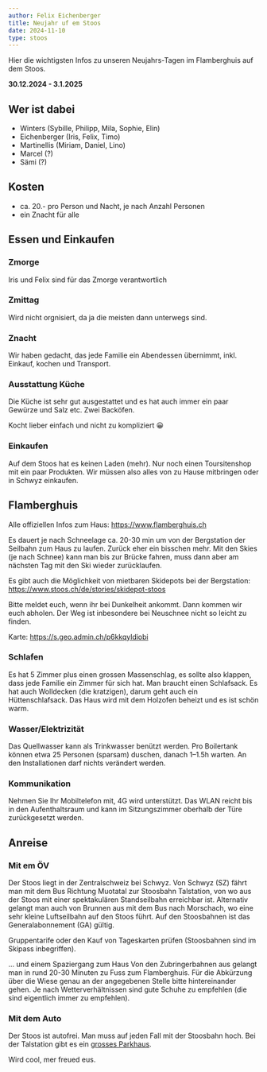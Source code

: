 ```yaml
---
author: Felix Eichenberger
title: Neujahr uf em Stoos
date: 2024-11-10
type: stoos
---
```



Hier die wichtigsten Infos zu unseren Neujahrs-Tagen im Flamberghuis auf dem Stoos.

**30.12.2024 - 3.1.2025**

## Wer ist dabei

- Winters (Sybille, Philipp, Mila, Sophie, Elin)
- Eichenberger (Iris, Felix, Timo)
- Martinellis (Miriam, Daniel, Lino)
- Marcel (?)
- Sämi (?)

## Kosten 

- ca. 20.- pro Person und Nacht, je nach Anzahl Personen 
- ein Znacht für alle

## Essen und Einkaufen

### Zmorge

Iris und Felix sind für das Zmorge verantwortlich

### Zmittag

Wird nicht orgnisiert, da ja die meisten dann unterwegs sind. 

### Znacht

Wir haben gedacht, das jede Familie ein Abendessen übernimmt, inkl. Einkauf, kochen und Transport. 

### Ausstattung Küche

Die Küche ist sehr gut ausgestattet und es hat auch immer ein paar Gewürze und Salz etc. Zwei Backöfen.

Kocht lieber einfach und nicht zu kompliziert 😀

### Einkaufen

Auf dem Stoos hat es keinen Laden (mehr). Nur noch einen Toursitenshop mit ein paar Produkten. Wir müssen also alles von zu Hause mitbringen oder in Schwyz einkaufen.


## Flamberghuis

Alle offiziellen Infos zum Haus: https://www.flamberghuis.ch

Es dauert je nach Schneelage ca. 20-30 min um von der Bergstation der Seilbahn zum Haus zu laufen. Zurück eher ein bisschen mehr. Mit den Skies (je nach Schnee) kann man bis zur Brücke fahren, muss dann aber am nächsten Tag mit den Ski wieder zurücklaufen. 

Es gibt auch die Möglichkeit von mietbaren Skidepots bei der Bergstation: https://www.stoos.ch/de/stories/skidepot-stoos

Bitte meldet euch, wenn ihr bei Dunkelheit ankommt. Dann kommen wir euch abholen. Der Weg ist inbesondere bei Neuschnee nicht so leicht zu finden.

Karte: https://s.geo.admin.ch/p6kkqyldiobi

### Schlafen

Es hat 5 Zimmer plus einen grossen Massenschlag, es sollte also klappen, dass jede Familie ein Zimmer für sich hat. Man braucht einen Schlafsack. Es hat auch Wolldecken (die kratzigen), darum geht auch ein Hüttenschlafsack. Das Haus wird mit dem Holzofen beheizt und es ist schön warm. 

### Wasser/Elektrizität

Das Quellwasser kann als Trinkwasser benützt werden. Pro Boilertank können etwa 25 Personen (sparsam) duschen, danach 1–1.5h warten. An den Installationen darf nichts verändert werden.

### Kommunikation

Nehmen Sie Ihr Mobiltelefon mit, 4G wird unterstützt. Das WLAN reicht bis in den Aufenthaltsraum und kann im Sitzungszimmer oberhalb der Türe zurückgesetzt werden.


## Anreise

### Mit em ÖV

Der Stoos liegt in der Zentralschweiz bei Schwyz. Von Schwyz (SZ) fährt man mit dem Bus Richtung Muotatal zur Stoosbahn Talstation, von wo aus der Stoos mit einer spektakulären Standseilbahn erreichbar ist. Alternativ gelangt man auch von Brunnen aus mit dem Bus nach Morschach, wo eine sehr kleine Luftseilbahn auf den Stoos führt. Auf den Stoosbahnen ist das Generalabonnement (GA) gültig.

Gruppentarife oder den Kauf von Tageskarten prüfen (Stoosbahnen sind im Skipass inbegriffen).

… und einem Spaziergang zum Haus
Von den Zubringerbahnen aus gelangt man in rund 20-30 Minuten zu Fuss zum Flamberghuis.  Für die Abkürzung über die Wiese genau an der angegebenen Stelle bitte hintereinander gehen. Je nach Wetterverhältnissen sind gute Schuhe zu empfehlen (die sind eigentlich immer zu empfehlen).

### Mit dem Auto

Der Stoos ist autofrei. Man muss auf jeden Fall mit der Stoosbahn hoch. Bei der Talstation gibt es ein [grosses Parkhaus](https://www.stoos.ch/de/stories/parkieren). 


Wird cool, mer freued eus.